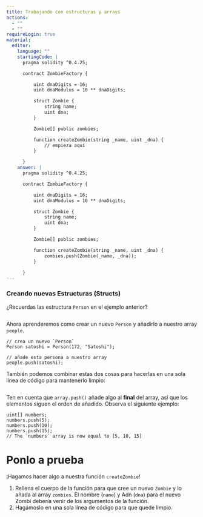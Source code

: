 ```yaml
---
title: Trabajando con estructuras y arrays
actions:
  - ""
  - ""
requireLogin: true
material:
  editor:
    language: ""
    startingCode: |
      pragma solidity ^0.4.25;

      contract ZombieFactory {

          uint dnaDigits = 16;
          uint dnaModulus = 10 ** dnaDigits;

          struct Zombie {
              string name;
              uint dna;
          }

          Zombie[] public zombies;

          function createZombie(string _name, uint _dna) {
              // empieza aquí
          }

      }
    answer: |
      pragma solidity ^0.4.25;

      contract ZombieFactory {

          uint dnaDigits = 16;
          uint dnaModulus = 10 ** dnaDigits;

          struct Zombie {
              string name;
              uint dna;
          }

          Zombie[] public zombies;

          function createZombie(string _name, uint _dna) {
              zombies.push(Zombie(_name, _dna));
          }

      }
---
```


### Creando nuevas Estructuras (Structs)

¿Recuerdas las estructura `Person` en el ejemplo anterior?

```
```

Ahora aprenderemos como crear un nuevo `Person` y añadirlo a nuestro array `people`.

```
// crea un nuevo `Person`
Person satoshi = Person(172, "Satoshi");

// añade esta persona a nuestro array
people.push(satoshi);
```

También podemos combinar estas dos cosas para hacerlas en una sola línea de código para mantenerlo limpio:

```
```

Ten en cuenta que `array.push()` añade algo al **final** del array, así que los elementos siguen el orden de añadido. Observa el siguiente ejemplo:

```
uint[] numbers;
numbers.push(5);
numbers.push(10);
numbers.push(15);
// The `numbers` array is now equal to [5, 10, 15]
```

# Ponlo a prueba

¡Hagamos hacer algo a nuestra función `createZombie`!

1. Rellena el cuerpo de la función para que cree un nuevo `Zombie` y lo añada al array `zombies`. El nombre (`name`) y Adn (`dna`) para el nuevo Zombi debería venir de los argumentos de la función.
2. Hagámoslo en una sola línea de código para que quede limpio.
